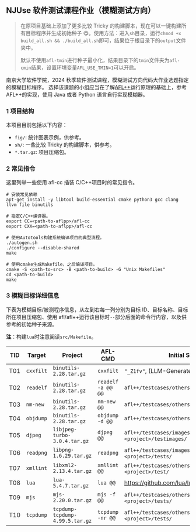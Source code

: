 ## NJUse 软件测试课程作业（模糊测试方向）

> 在原项目基础上添加了更多比较 Tricky 的构建脚本，现在可以一键构建所有目标程序并生成初始种子 😋。使用方法：进入`sh`目录，运行`chmod +x build_all.sh && ./build_all.sh`即可，结果位于根目录下的`output`文件夹中。
>
> 默认不使用`afl-tmin`进行种子最小化，结果目录下的`tmin`文件夹为`afl-cmin`结果，设置环境变量`AFL_USE_TMIN=1`可以开启。

南京大学软件学院，2024 秋季软件测试课程，模糊测试方向代码大作业选题指定的模糊目标程序。
选择该课题的小组应当在了解[AFL++](https://github.com/AFLplusplus/AFLplusplus)运行原理的基础上，参考 AFL++的实现，使用 Java 或者 Python 语言自行实现模糊器。

### 1 项目结构

本项目目前包括以下内容：

- `fig/`: 统计图表示例，供参考。
- `sh/`: 一些比较 Tricky 的构建脚本，供参考。
- `*.tar.gz`: 项目压缩包。

### 2 常见指令

这里列举一些使用 afl-cc 插装 C/C++项目时的常见指令。

```shell
# 安装常见依赖
apt-get install -y libtool build-essential cmake python3 gcc clang llvm file binutils

# 指定C/C++编译器。
export CC=<path-to-aflpp>/afl-cc
export CXX=<path-to-aflpp>/afl-cc

# 使用Autotools构建系统编译项目的典型流程。
./autogen.sh
./configure --disable-shared
make

# 使用cmake生成Makefile，之后编译项目。
cmake -S <path-to-src> -B <path-to-build> -G "Unix Makefiles"
cd <path-to-build>
make
```

### 3 模糊目标详细信息

下表为模糊目标/被测程序信息，从左到右每一列分别为目标 ID、目标名称、目标所在项目压缩包、使用 afl/afl++运行该目标时`--`部分后面的命令行内容，以及供参考的初始种子来源。

**注**：构建`lua`时注意阅读`src/Makefile`。

| TID | Target    | Project                         | AFL-CMD            | Initial Seeds                                          |
| --- | --------- | ------------------------------- | ------------------ | ------------------------------------------------------ |
| T01 | `cxxfilt` | `binutils-2.28.tar.gz`          | `cxxfilt`          | `"_Z1fv"`, (LLM-Generate)                              |
| T02 | `readelf` | `binutils-2.28.tar.gz`          | `readelf -a @@ @@` | `afl++/testcases/others/elf/`                          |
| T03 | `nm-new`  | `binutils-2.28.tar.gz`          | `nm-new @@`        | `afl++/testcases/others/elf/`                          |
| T04 | `objdump` | `binutils-2.28.tar.gz`          | `objdump -d @@`    | `afl++/testcases/others/elf/`                          |
| T05 | `djpeg`   | `libjpeg-turbo-3.0.4.tar.gz`    | `djpeg @@`         | `afl++/testcases/images/jpeg`, `<project>/testimages/` |
| T06 | `readpng` | `libpng-1.6.29.tar.gz`          | `readpng`          | `afl++/testcases/images/png/`, `<project>/tests/`      |
| T07 | `xmllint` | `libxml2-2.13.4.tar.gz`         | `xmllint @@`       | `afl++/testcases/others/xml/`, `<project>/test/`       |
| T08 | `lua`     | `lua-5.4.7.tar.gz`              | `lua @@`           | https://github.com/lua/lua/tree/master/testes          |
| T09 | `mjs`     | `mjs-2.20.0.tar.gz`             | `mjs -f @@`        | `afl++/testcases/others/mjs/`, `<project>/tests/`      |
| T10 | `tcpdump` | `tcpdump-tcpdump-4.99.5.tar.gz` | `tcpdump -nr @@`   | `afl++/testcases/others/pcap/`, `<project>/tests/`     |
